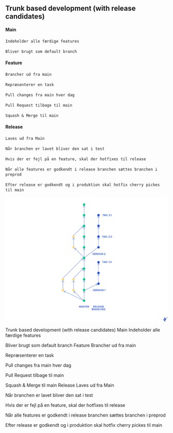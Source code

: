 ## Trunk based development (with release candidates)

#### Main

    Indeholder alle færdige features
    
    Bliver brugt som default branch

#### Feature

    Brancher ud fra main
    
    Repræsenterer en task
    
    Pull changes fra main hver dag
    
    Pull Request tilbage til main
    
    Squash & Merge til main

#### Release

    Laves ud fra Main
    
    Når branchen er lavet bliver den sat i test
    
    Hvis der er fejl på en feature, skal der hotfixes til release
    
    Når alle features er godkendt i release branchen sættes branchen i preprod
    
    Efter release er godkendt og i produktion skal hotfix cherry pickes til main


<p align="center">
    <img src="./tbd.png" width="600px">
</p>Trunk based development (with release candidates)
Main
Indeholder alle færdige features

Bliver brugt som default branch
Feature
Brancher ud fra main

Repræsenterer en task

Pull changes fra main hver dag

Pull Request tilbage til main

Squash & Merge til main
Release
Laves ud fra Main

Når branchen er lavet bliver den sat i test

Hvis der er fejl på en feature, skal der hotfixes til release

Når alle features er godkendt i release branchen sættes branchen i preprod

Efter release er godkendt og i produktion skal hotfix cherry pickes til main
